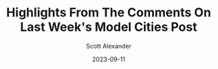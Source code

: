 ---
layout: podcast
title: "Highlights From The Comments On Last Week's Model Cities Post"
author: Scott Alexander
description: https://www.astralcodexten.com/p/highlights-from-the-comments-on-last
date: 2023-09-11
length: 7014961
duration: 1754
guid: highlights-from-the-comments-on-last
---